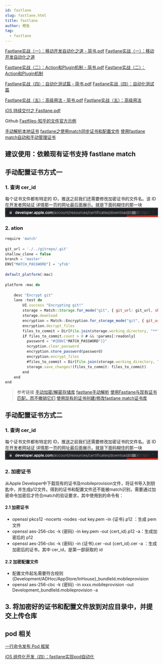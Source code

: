 ```yaml
---
id: fastlane
slug: fastlane.html
title: fastlane
author: 鲤鱼
tag:
  - fastlane
---
```



[Fastlane实战（一）：移动开发自动化之道 - 简书.pdf](https://www.yuque.com/attachments/yuque/0/2021/pdf/1424701/1626226649232-2be5b2cb-2941-419f-a979-8a831dd4082d.pdf?_lake_card=%7B%22src%22%3A%22https%3A%2F%2Fwww.yuque.com%2Fattachments%2Fyuque%2F0%2F2021%2Fpdf%2F1424701%2F1626226649232-2be5b2cb-2941-419f-a979-8a831dd4082d.pdf%22%2C%22name%22%3A%22Fastlane%E5%AE%9E%E6%88%98%EF%BC%88%E4%B8%80%EF%BC%89%EF%BC%9A%E7%A7%BB%E5%8A%A8%E5%BC%80%E5%8F%91%E8%87%AA%E5%8A%A8%E5%8C%96%E4%B9%8B%E9%81%93+-+%E7%AE%80%E4%B9%A6.pdf%22%2C%22size%22%3A1381476%2C%22type%22%3A%22application%2Fpdf%22%2C%22ext%22%3A%22pdf%22%2C%22status%22%3A%22done%22%2C%22taskId%22%3A%22u1453caa2-2e11-4f7a-a36f-020736d4693%22%2C%22taskType%22%3A%22transfer%22%2C%22id%22%3A%22u36af9031%22%2C%22card%22%3A%22file%22%7D)
[Fastlane实战（一）：移动开发自动化之道](https://www.jianshu.com/p/1aebb0854c78)
​

[Fastlane实战（二）：Action和Plugin机制 - 简书.pdf](https://www.yuque.com/attachments/yuque/0/2021/pdf/1424701/1626226681892-453a5906-837b-4793-bfb9-1a9d2442ecef.pdf?_lake_card=%7B%22src%22%3A%22https%3A%2F%2Fwww.yuque.com%2Fattachments%2Fyuque%2F0%2F2021%2Fpdf%2F1424701%2F1626226681892-453a5906-837b-4793-bfb9-1a9d2442ecef.pdf%22%2C%22name%22%3A%22Fastlane%E5%AE%9E%E6%88%98%EF%BC%88%E4%BA%8C%EF%BC%89%EF%BC%9AAction%E5%92%8CPlugin%E6%9C%BA%E5%88%B6+-+%E7%AE%80%E4%B9%A6.pdf%22%2C%22size%22%3A1189422%2C%22type%22%3A%22application%2Fpdf%22%2C%22ext%22%3A%22pdf%22%2C%22status%22%3A%22done%22%2C%22taskId%22%3A%22uc980d1f0-d004-42b8-b28f-3308672ea4e%22%2C%22taskType%22%3A%22upload%22%2C%22id%22%3A%22ucce090a0%22%2C%22card%22%3A%22file%22%7D)
[Fastlane实战（二）：Action和Plugin机制](https://www.jianshu.com/p/0520192c9bd7)
​

[Fastlane实战（四）：自动化测试篇 - 简书.pdf](https://www.yuque.com/attachments/yuque/0/2021/pdf/1424701/1626226687292-fb60d765-0b4d-41c7-bf81-300d84d87fdc.pdf?_lake_card=%7B%22src%22%3A%22https%3A%2F%2Fwww.yuque.com%2Fattachments%2Fyuque%2F0%2F2021%2Fpdf%2F1424701%2F1626226687292-fb60d765-0b4d-41c7-bf81-300d84d87fdc.pdf%22%2C%22name%22%3A%22Fastlane%E5%AE%9E%E6%88%98%EF%BC%88%E5%9B%9B%EF%BC%89%EF%BC%9A%E8%87%AA%E5%8A%A8%E5%8C%96%E6%B5%8B%E8%AF%95%E7%AF%87+-+%E7%AE%80%E4%B9%A6.pdf%22%2C%22size%22%3A1075367%2C%22type%22%3A%22application%2Fpdf%22%2C%22ext%22%3A%22pdf%22%2C%22status%22%3A%22done%22%2C%22taskId%22%3A%22u05ebfd2c-bea1-4b6e-8970-457d0af3e7b%22%2C%22taskType%22%3A%22upload%22%2C%22id%22%3A%22ud8d2cfef%22%2C%22card%22%3A%22file%22%7D)
[Fastlane实战（四）：自动化测试篇](https://www.jianshu.com/p/607363a3fd46)
​

[Fastlane实战（五）：高级用法 - 简书.pdf](https://www.yuque.com/attachments/yuque/0/2021/pdf/1424701/1626226690913-fa4380d5-47a1-4990-85c1-105493e5bfc0.pdf?_lake_card=%7B%22src%22%3A%22https%3A%2F%2Fwww.yuque.com%2Fattachments%2Fyuque%2F0%2F2021%2Fpdf%2F1424701%2F1626226690913-fa4380d5-47a1-4990-85c1-105493e5bfc0.pdf%22%2C%22name%22%3A%22Fastlane%E5%AE%9E%E6%88%98%EF%BC%88%E4%BA%94%EF%BC%89%EF%BC%9A%E9%AB%98%E7%BA%A7%E7%94%A8%E6%B3%95+-+%E7%AE%80%E4%B9%A6.pdf%22%2C%22size%22%3A867837%2C%22type%22%3A%22application%2Fpdf%22%2C%22ext%22%3A%22pdf%22%2C%22status%22%3A%22done%22%2C%22taskId%22%3A%22uedcd60e7-1774-4a7b-93dd-c9b540cd524%22%2C%22taskType%22%3A%22upload%22%2C%22id%22%3A%22u77f9723a%22%2C%22card%22%3A%22file%22%7D)
[Fastlane实战（五）：高级用法](https://www.jianshu.com/p/faae6f95cbd8)
​

[iOS 持续交付之 Fastlane.pdf](https://www.yuque.com/attachments/yuque/0/2021/pdf/1424701/1626226812577-f88783cb-af35-443e-98e2-bf13e4337485.pdf?_lake_card=%7B%22src%22%3A%22https%3A%2F%2Fwww.yuque.com%2Fattachments%2Fyuque%2F0%2F2021%2Fpdf%2F1424701%2F1626226812577-f88783cb-af35-443e-98e2-bf13e4337485.pdf%22%2C%22name%22%3A%22iOS+%E6%8C%81%E7%BB%AD%E4%BA%A4%E4%BB%98%E4%B9%8B+Fastlane.pdf%22%2C%22size%22%3A1677789%2C%22type%22%3A%22application%2Fpdf%22%2C%22ext%22%3A%22pdf%22%2C%22status%22%3A%22done%22%2C%22taskId%22%3A%22uc3bcf2b0-f4f0-46f5-ab01-768cbc83106%22%2C%22taskType%22%3A%22upload%22%2C%22id%22%3A%22u17fc0430%22%2C%22card%22%3A%22file%22%7D)


Github
[Fastfiles-知乎的文件](https://github.com/thierryxing/Fastfiles)​
[官方示例](https://github.com/fastlane/examples)
​

[手动解析本地证书](https://github.com/bumaociyuan/fastlane-match-import)
[fastlane之使用match同步证书和配置文件](https://zrocky.com/2018/09/how-to-use-fastlane-match/)
[使用fastlane match自动和手动管理证书](https://www.jianshu.com/p/e9f403fa453d)
### 
## 
## 建议使用：依赖现有证书支持 fastlane match
## 手动配置证书方式一
### 1. 查询 cer_id
每个证书文件都有特定的 ID，推送之前我们还需要修改加密证书的文件名。该 ID 在开发者网站证
详情那一页的网址最后面展示。就是下面码糊住的那一块
![image.png](./../../assets/Fastlane/fastlane_01.png)   
### 2. ation
```jsx
require 'match'

git_url = './../gitrepo/.git'
shallow_clone = false
branch = 'master'
ENV["MATCH_PASSWORD"] = 'yfsb'
    
default_platform(:mac)  
   
platform :mac do
    
	desc "Encrypt git"
    lane :test do  
        UI.success "Encrypting git!"
        storage = Match::Storage.for_mode("git", { git_url: git_url, shallow_clone: shallow_clone, git_branch: branch, clone_branch_directly: true})  
        storage.download
        encryption = Match::Encryption.for_storage_mode("git", { git_url: git_url, working_directory: storage.working_directory})
        encryption.decrypt_files
        files_to_commit = Dir[File.join(storage.working_directory, "**", "*.{cer,p12,mobileprovision}")]
        if files_to_commit.count > 0 # && !params[:readonly]
          password = "#{ENV["MATCH_PASSWORD"]}"
          ncryption.clear_password
          encryption.store_password(password)
          encryption.encrypt_files
          #files_to_commit = Dir[File.join(storage.working_directory, "**", "*.{cer,p12,mobileprovision}")]
          storage.save_changes!(files_to_commit: files_to_commit)
        end
	end 
end
```
> 参考链接
> [手动加密/解密存储库](https://gitmemory.com/issue/fastlane/fastlane/14832/508186744)
> [fastlane手动解析](https://docs.fastlane.tools/advanced/other/#manually-manage-the-fastlane-match-repo)
> [使用Fastlane与现有证书匹配，而不撤销它们](https://jonathancardoso.com/en/blog/using-fastlane-match-existing-certificates-without-revoking/)
> [使用现有的证书创建/修改fastlane match证书库](https://www.jianshu.com/p/a89e0529d88d)

## 手动配置证书方式二
### 1. 查询 cer_id
每个证书文件都有特定的 ID，推送之前我们还需要修改加密证书的文件名。该 ID 在开发者网站证
详情那一页的网址最后面展示。就是下面码糊住的那一块
![image.png](./../../assets/Fastlane/fastlane_02.png) 
​

### 2. 加密证书
从Apple Developer中下载现有的证书及mobileprovision文件，将证书导入到钥匙中，并生成p12文件。得到的证书和配置文件还不能被match识别，需要通过加密命令加密后才符合match的验证要求，其中使用到的命令有：
#### 2.1 加密证书

- openssl pkcs12 -nocerts -nodes -out key.pem -in {证书}.p12 ：生成 pem 文件
- openssl aes-256-cbc -k {密码} -in key.pem -out {cert_id}.p12 -a：生成加密后的 p12
- openssl aes-256-cbc -k {密码} -in {证书}.cer -out {cert_id}.cer -a ：生成加密后的证书，其中 cer_id，是第一部获取的 id
#### 2.2 加密配置文件

- 配置文件起名需要符合规则 {Development/ADHoc/AppStore/InHouse}_bundleId.mobileprovision
- openssl aes-256-cbc -k {密码} -in xxxx.mobileprovision -out Development_bundlleId.mobileprovision -a
## 3. 将加密好的证书和配置文件放到对应目录中，并提交上传仓库


## pod 相关
[一行命令发布 Pod 框架](https://ripperhe.com/2017/03/30/fastlane-pod/#书写-fastfile)
​

[iOS 组件化开发（四）：fastlane实现pod自动化](https://cloud.tencent.com/developer/article/1154048)
# ​

